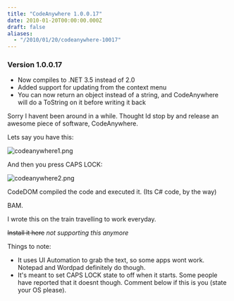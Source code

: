 ```yaml
---
title: "CodeAnywhere 1.0.0.17"
date: 2010-01-20T00:00:00.000Z
draft: false
aliases:
  - "/2010/01/20/codeanywhere-10017"
---
```

### Version 1.0.0.17

* Now compiles to .NET 3.5 instead of 2.0</li>
* Added support for updating from the context menu</li>
* You can now return an object instead of a string, and CodeAnywhere will do a ToString on it before writing it back</li>

Sorry I  havent been around in a while. Thought Id stop by and release an awesome piece of software, CodeAnywhere.

Lets say you have this:

![codeanywhere1.png](/images/codeanywhere1.png)

And then you press CAPS LOCK:

![codeanywhere2.png](/images/codeanywhere2.png)

CodeDOM compiled the code and executed it. (Its C# code, by the way)

BAM.

I wrote this on the train travelling to work everyday.


~~Install it here~~ _not supporting this anymore_

Things to note:

* It uses UI Automation to grab the text, so some apps wont work. Notepad and Wordpad definitely do though.
* It's meant to set CAPS LOCK state to off when it starts. Some people have reported that it doesnt though. Comment below if this is you (state your OS please).
